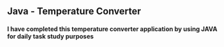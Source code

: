 <h2>Java - Temperature Converter</h2>

<h4>I have completed this temperature converter application by using JAVA for daily task study purposes</h4>
